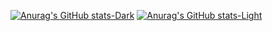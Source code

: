


[![Anurag's GitHub stats-Dark](https://github-readme-stats.vercel.app/api?username=charlenechow&show_icons=true&theme=midnight-purple#gh-dark-mode-only)](https://github.com/anuraghazra/github-readme-stats#gh-dark-mode-only)
[![Anurag's GitHub stats-Light](https://github-readme-stats.vercel.app/api?username=charlenechow&show_icons=true&theme=buefy#gh-light-mode-only)](https://github.com/anuraghazra/github-readme-stats#gh-light-mode-only)
<!--
**CharleneChow/CharleneChow** is a ✨ _special_ ✨ repository because its `README.md` (this file) appears on your GitHub profile.

Here are some ideas to get you started:

- 🔭 I’m currently working on ...
- 🌱 I’m currently learning ...
- 👯 I’m looking to collaborate on ...
- 🤔 I’m looking for help with ...
- 💬 Ask me about ...
- 📫 How to reach me: ...
- 😄 Pronouns: ...
- ⚡ Fun fact: ...
-->
